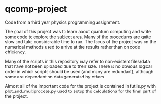 # qcomp-project
Code from a third year physics programming assignment.

The goal of this project was to learn about quantum computing and write some code to explore the subject area. Many of the procedures are quite slow and take considerable time to run. The focus of the project was on the numerical methods used to arrive at the results rather than on code efficiency.

Many of the scripts in this repository may refer to non-existent files/data that have not been uploaded due to their size. There is no obvious logical order in which scripts should be used (and many are redundant), although some are dependent on data generated by others. 

Almost all of the important code for the project is contained in futils.py with plot_and_multiprocess.py used to setup the calculations for the final part of the project. 
